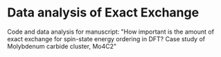 # Data analysis of Exact Exchange
Code and data analysis for manuscript: "How important is the amount of exact exchange for spin-state energy ordering in DFT? Case study of Molybdenum carbide cluster, Mo4C2"
